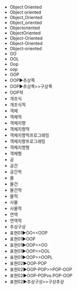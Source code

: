 ﻿- Object Oriented
- Object oriented
- Object_Oriented
- Object_oriented
- Objectoriented
- ObjectOriented
- Object-Oriented
- Object-Oriented
- Object-oriented
- OO
- OOL
- Oop
- oop
- OOP
- OOP▶️추상쪽
- OOP▶️추상쪽>>구상쪽
- OOP적
- 개조식
- 개조식적
- 객체
- 객체적
- 객체지향
- 객체지향적
- 객체지향적프로그래밍
- 객체지향프로그래밍
- 객체지향형
- 객체형
- 공
- 공간
- 공간적
- 물
- 물건
- 물건적
- 물적
- 사물
- 사물적
- 연역
- 연역적
- 추상구상
- 표현01▶️OO<<OOP
- 표현01▶️OOP
- 표현01▶️OOP>>OO
- 표현01▶️OOP>>OOL
- 표현01▶️OOP>>OOPL
- 표현02▶️OOP-POP
- 표현02▶️OOP-POP>>POP-OOP
- 표현02▶️OOP-POPvs.POP-OOP
- 표현02▶️추상구상>>구상추상

